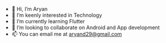 - 👋 Hi, I’m Aryan
- 👀 I’m keenly interested in Technology
- 🌱 I’m currently learning Flutter
- 💞️ I’m looking to collaborate on Android and App development
- 📫 You can email me at aryand29@gmail.com

<!---
dary28/dary28 is a ✨ special ✨ repository because its `README.md` (this file) appears on your GitHub profile.
You can click the Preview link to take a look at your changes.
--->
